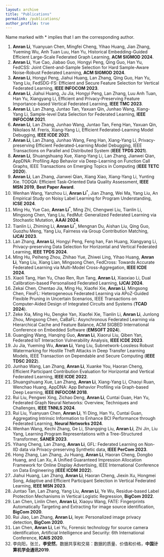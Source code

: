 ```yaml
---
layout: archive
title: "Publications"
permalink: /publications/
author_profile: true
---
```


Name marked with * implies that I am the corresponding author.

1. **Anran Li**, Yuanyuan Chen, Mingfei Cheng, Yihao Huang, Jian Zhang, Yueming Wu, Anh Tuan Luu, Han Yu, Historical Embedding-Guided Efficient Large-Scale Federated Graph Learning, **ACM SIGMOD 2024**. 
2. **Anran Li**, Yue Cao, Jiabao Guo, Hongyi Peng, Qing Guo, Han Yu, FedCSS: Joint Client-and-Sample Selection for Hard Sample-Aware Noise-Robust Federated Learning, **ACM SIGMOD 2024**.
3. **Anran Li**, Hongyi Peng, Jiahui Huang, Lan Zhang, Qing Guo, Han Yu, Yang Liu, FedSDG-FS: Efficient and Secure Feature Selection for Vertical Federated Learning, **IEEE INFOCOM 2023**.
4. **Anran Li**, Jiahui Huang, Ju Jia, Hongyi Peng, Lan Zhang, Luu Anh Tuan, Han Yu, Xiangyang Li, Efficient and Privacy-Preserving Feature Importance-based Vertical Federated Learning, **IEEE TMC 2023**.
5. **Anran Li**, Lan Zhang, Juntao Tan, Yaxuan Qin, Junhao Wang, Xiang-Yang Li, Sample-level Data Selection for Federated Learning, **IEEE INFOCOM 2021**.
6. **Anran Li**, Lan Zhang, Junhao Wang, Juntao Tan, Feng Han, Yaxuan Qin, Nikolaos M. Freris, Xiang-Yang Li, Efficient Federated-Learning Model Debugging, **IEEE ICDE 2021**.
7. **Anran Li**, Lan Zhang, Junhao Wang, Feng Han, Xiang-Yang Li, Privacy-preserving Efficient Federated-Learning Model Debugging, IEEE Transactions on Parallel and Distributed System (**IEEE TPDS 2021**).
8. **Anran Li**, Shuangshuang Xue, Xiang-Yang Li, Lan Zhang, Jianwei Qian, AppDNA: Profiling App Behavior via Deep-Learning on Function Call Graphs, IEEE Transactions on Emerging Topics in Computing (**IEEE TETC 2020**).
9. **Anran Li**, Lan Zhang, Jianwei Qian, Xiang Xiao, Xiang-Yang Li, Yunting Xie. TODQA: Efficient Task-Oriented Data Quality Assessment, **IEEE MSN 2019**, **Best Paper Award**.
10. Wenhan Wang, Yanzhou Li, **Anran Li**$^*$, Jian Zhang, Wei Ma, Yang Liu, An Empirical Study on Noisy Label Learning for Program
Understanding, **ICSE 2024**.
11. Ming Hu, Yue Cao, **Anran Li**$^*$, Ming Zhi, Chengwei Liu, Tianlin Li, Mingsong Chen, Yang Liu, FedMut: Generalized Federated Learning via Stochastic Mutation, **AAAI 2024**.
12. Tianlin Li, Zhiming Li, **Anran Li**$^*$, Mengnan Du, Aishan Liu, Qing Guo, Guozhu Meng, Yang Liu, Fairness via Group Contribution Matching,  **IJCAI 2023**.
13. Lan Zhang, **Anran Li**, Hongyi Peng, Feng han, Fan Huang, Xiangyang Li, Privacy-preserving Data Selection for Horizontal and Vertical Federated Learning, **IEEE TPDS 2024**. 
14. Ming Hu, Peiheng Zhou, Zhihao Yue, Zhiwei Ling, Yihao Huang, **Anran Li**, Yang Liu, Xiang Lian, Mingsong Chen, FedCross: Towards Accurate Federated Learning via Multi-Model Cross-Aggregation, **IEEE ICDE 2024**.
15. Xiaoli Tang, Han Yu, Chao Ren, Run Tang, **Anran Li**, Xiaoxiao Li, Dual Calibration-based Personalised Federated Learning, **IJCAI 2024**.
16. Zekai Chen, Chentao Jia, Ming Hu, Xiaofei Xie, **Anran Li**, Mingsong Chen, FlexFL: Heterogeneous Federated Learning via APoZ-Guided Flexible Pruning in Uncertain Scenarios, IEEE Transactions on Computer-Aided Design of Integrated Circuits and Systems (**TCAD 2024**).
17. Zeke Xia, Ming Hu, Dengke Yan, Xiaofei Xie, Tianlin Li, **Anran Li**, Junlong Zhou, Mingsong Chen, CaBaFL: Asynchronous Federated Learning via Hierarchical Cache and Feature Balance, ACM SIGBED International Conference on Embedded Software (**EMSOFT 2024**). 
18. Guangjing Wang, Hanqing Guo, **Anran Li**, Xiaorui Liu, Qiben Yan, Federated IoT Interaction Vulnerability Analysis, **IEEE ICDE 2023**.
19. Ju Jia, Yueming Wu, **Anran Li**, Yang Liu, Subnetwork-Lossless Robust Watermarking for Hostile Theft Attacks in Deep Transfer Learning Models, IEEE Transaction on Dependable and Secure Computing (**IEEE TDSC 2022**).
20. Junhao Wang, Lan Zhang, **Anran Li**, Xuanke You, Haoran Cheng, Efficient Participant Contribution Evaluation for Horizontal and Vertical Federated Learning, **IEEE ICDE 2022**.
21. Shuangshuang Xue, Lan Zhang, **Anran Li**, Xiang-Yang Li, Chaoyi Ruan, Wenchao Huang, AppDNA: App Behavior Profiling via Graph-based Deep Learning, **IEEE INFOCOM 2018**.
22. Rui Liu, Pengwei Xing, Zichao Deng, **Anran Li**, Cuntai Guan, Han Yu, Federated Graph Neural Networks: Overview, Techniques and Challenges, **IEEE TNNLS 2024**.
23. Rui Liu, Yuanyuan Chen, **Anran Li**, Yi Ding, Han Yu, Cuntai Guan, Aggregating Intrinsic Information to Enhance BCI Performance through Federated Learning, **Neural Networks 2024**. 
24. Wenhan Wang, Kechi Zhang, Ge Li, Shangqing Liu, **Anran Li**, Zhi Jin, Liu Yang, Learning Program Representations with a Tree-Structured Transformer, **SANER 2023**.
25. Yihang Cheng, Lan Zhang, **Anran Li**, GFL: Federated Learning on Non-IID data via Privacy-preserving Synthetic data, **IEEE PerCom 2023**.
26. Hong Zhang, Lan Zhang, Ju Huang, **Anran Li**, Haoran Cheng, Dongbo Huang, and Lan Xu, A Unified Guaranteed Impression Allocation Framework for Online Display Advertising, IEEE International Conference on Data Engineering (**IEEE ICDM 2022**).
27. Jiahui Huang, Lan Zhang, **Anran Li**, Haoran Cheng, Jiexin Xu, Hongmei Song, Adaptive and Efficient Participant Selection in Vertical Federated Learning, **IEEE MSN 2023**.
28. Juntao Tan, Lan Zhang, Yang Liu, **Anran Li**, Ye Wu, Residue-based Label Protection Mechanisms in Vertical Logistic Regression,  **BigCom 2022**.
29. Lan Chen, Linlin Chen, **Anran Li**, Xiaoyu Wang, FATE: Fingerprints Automatically Targeting and Extracting for image source identification, **BigCom 2020**.
30. Rui Jiao, Lan Zhang, **Anran Li**, Ieye: Personalized image privacy detection, **BigCom 2020**.
31. Lan Chen, **Anran Li**, Lei Yu, Forensic technology for source camera identification, Artificial Intelligence and Security: 6th International Conference, **ICAIS 2020**.
32. 李向阳，张兰，**李安然**，数据共享和交易：数据的质量、价值和价格，**中国计算机学会通讯2019**. 
